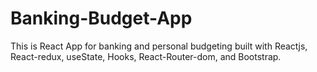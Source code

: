 # Banking-Budget-App
This is React App for banking and personal budgeting built with Reactjs, React-redux, useState, Hooks, React-Router-dom, and Bootstrap.
